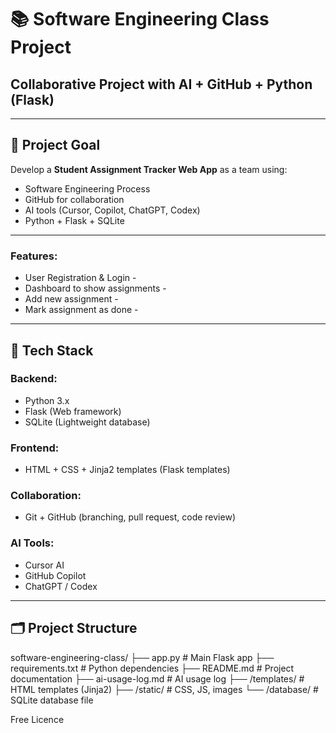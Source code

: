 # 📚 Software Engineering Class Project
## Collaborative Project with AI + GitHub + Python (Flask)

---

## 🎯 Project Goal
Develop a **Student Assignment Tracker Web App** as a team using:
- Software Engineering Process
- GitHub for collaboration
- AI tools (Cursor, Copilot, ChatGPT, Codex)
- Python + Flask + SQLite

---

### Features:
- User Registration & Login - 
- Dashboard to show assignments - 
- Add new assignment - 
- Mark assignment as done - 

---

## 🚀 Tech Stack

### Backend:
- Python 3.x
- Flask (Web framework)
- SQLite (Lightweight database)

### Frontend:
- HTML + CSS + Jinja2 templates (Flask templates)

### Collaboration:
- Git + GitHub (branching, pull request, code review)

### AI Tools:
- Cursor AI
- GitHub Copilot
- ChatGPT / Codex

---

## 🗂️ Project Structure

software-engineering-class/
├── app.py # Main Flask app
├── requirements.txt # Python dependencies
├── README.md # Project documentation
├── ai-usage-log.md # AI usage log
├── /templates/ # HTML templates (Jinja2)
├── /static/ # CSS, JS, images
└── /database/ # SQLite database file

Free Licence
